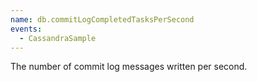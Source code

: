 ```yaml
---
name: db.commitLogCompletedTasksPerSecond
events:
  - CassandraSample
---
```


The number of commit log messages written per second.